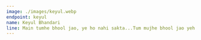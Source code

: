 ```yaml
---
image: ./images/keyul.webp
endpoint: keyul
name: Keyul Bhandari
line: Main tumhe bhool jao, ye ho nahi sakta...Tum mujhe bhool jao yeh main hone nahi doonga
---
```

